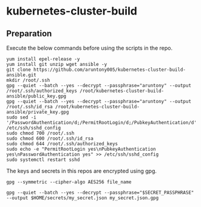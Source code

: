# kubernetes-cluster-build
## Preparation

Execute the below commands before using the scripts in the repo.
```
yum install epel-release -y
yum install git unzip wget ansible -y
git clone https://github.com/aruntony005/kubernetes-cluster-build-ansible.git
mkdir /root/.ssh
gpg --quiet --batch --yes --decrypt --passphrase="aruntony" --output /root/.ssh/authorized_keys /root/kubernetes-cluster-build-ansible/public_key.gpg
gpg --quiet --batch --yes --decrypt --passphrase="aruntony" --output /root/.ssh/id_rsa /root/kubernetes-cluster-build-ansible/private_key.gpg
sudo sed -i '/PasswordAuthentication/d;/PermitRootLogin/d;/PubkeyAuthentication/d' /etc/ssh/sshd_config
sudo chmod 700 /root/.ssh
sudo chmod 600 /root/.ssh/id_rsa
sudo chmod 644 /root/.ssh/authorized_keys
sudo echo -e "PermitRootLogin yes\nPubkeyAuthentication yes\nPasswordAuthentication yes" >> /etc/ssh/sshd_config
sudo systemctl restart sshd
```

The keys and secrets in this repos are encrypted using gpg.
```
gpg --symmetric --cipher-algo AES256 file_name

gpg --quiet --batch --yes --decrypt --passphrase="$SECRET_PASSPHRASE" --output $HOME/secrets/my_secret.json my_secret.json.gpg
```

